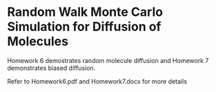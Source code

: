 # Random Walk Monte Carlo Simulation for Diffusion of Molecules

Homework 6 demostrates random molecule diffusion and Homework 7 demonstrates biased diffusion.

Refer to Homework6.pdf and Homework7.docx for more details
